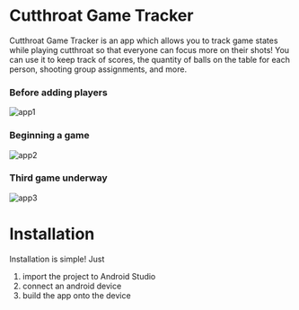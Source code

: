 # Cutthroat Game Tracker
Cutthroat Game Tracker is an app which allows you to track game states while playing cutthroat so that everyone can focus more on their shots! You can use it to keep track of scores, the quantity of balls on the table for each person, shooting group assignments, and more.

### Before adding players
![app1](https://github.com/user-attachments/assets/adbcd8cb-1078-4e4a-be5c-b1154e550376)

### Beginning a game
![app2](https://github.com/user-attachments/assets/872552f0-dabf-4349-9522-b0ecbf8d3639)

### Third game underway
![app3](https://github.com/user-attachments/assets/1fdb3256-e6a8-47da-ac8a-62f366a04806)

# Installation
Installation is simple! Just
1. import the project to Android Studio
2. connect an android device
3. build the app onto the device
